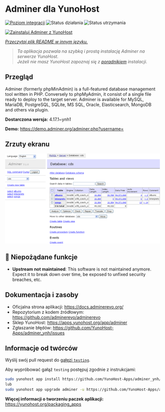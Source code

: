 <!--
To README zostało automatycznie wygenerowane przez <https://github.com/YunoHost/apps/tree/master/tools/readme_generator>
Nie powinno być ono edytowane ręcznie.
-->

# Adminer dla YunoHost

[![Poziom integracji](https://apps.yunohost.org/badge/integration/adminer)](https://ci-apps.yunohost.org/ci/apps/adminer/)
![Status działania](https://apps.yunohost.org/badge/state/adminer)
![Status utrzymania](https://apps.yunohost.org/badge/maintained/adminer)

[![Zainstaluj Adminer z YunoHost](https://install-app.yunohost.org/install-with-yunohost.svg)](https://install-app.yunohost.org/?app=adminer)

*[Przeczytaj plik README w innym języku.](./ALL_README.md)*

> *Ta aplikacja pozwala na szybką i prostą instalację Adminer na serwerze YunoHost.*  
> *Jeżeli nie masz YunoHost zapoznaj się z [poradnikiem](https://yunohost.org/install) instalacji.*

## Przegląd

Adminer (formerly phpMinAdmin) is a full-featured database management tool written in PHP. Conversely to phpMyAdmin, it consist of a single file ready to deploy to the target server. Adminer is available for MySQL, MariaDB, PostgreSQL, SQLite, MS SQL, Oracle, Elasticsearch, MongoDB and others via plugin.

**Dostarczona wersja:** 4.17.1~ynh1

**Demo:** <https://demo.adminer.org/adminer.php?username=>

## Zrzuty ekranu

![Zrzut ekranu z Adminer](./doc/screenshots/screenshot.png)

## :red_circle: Niepożądane funkcje

- **Upstream not maintained**: This software is not maintained anymore. Expect it to break down over time, be exposed to unfixed security breaches, etc.

## Dokumentacja i zasoby

- Oficjalna strona aplikacji: <https://docs.adminerevo.org/>
- Repozytorium z kodem źródłowym: <https://github.com/adminerevo/adminerevo>
- Sklep YunoHost: <https://apps.yunohost.org/app/adminer>
- Zgłaszanie błędów: <https://github.com/YunoHost-Apps/adminer_ynh/issues>

## Informacje od twórców

Wyślij swój pull request do [gałęzi `testing`](https://github.com/YunoHost-Apps/adminer_ynh/tree/testing).

Aby wypróbować gałąź `testing` postępuj zgodnie z instrukcjami:

```bash
sudo yunohost app install https://github.com/YunoHost-Apps/adminer_ynh/tree/testing --debug
lub
sudo yunohost app upgrade adminer -u https://github.com/YunoHost-Apps/adminer_ynh/tree/testing --debug
```

**Więcej informacji o tworzeniu paczek aplikacji:** <https://yunohost.org/packaging_apps>
